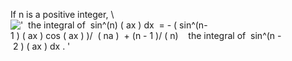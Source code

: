 If n is a positive integer, \\
!['  the integral of  sin\^(n) ( ax ) dx  = - ( sin\^(n-1 ) ( ax ) cos ( ax ) )/  ( na )  + (n - 1 )/ ( n)    the integral of  sin\^(n - 2 ) ( ax ) dx . '](../dictionary/equation_images/4002.1..png)
